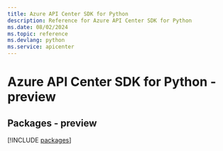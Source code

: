 ```yaml
---
title: Azure API Center SDK for Python
description: Reference for Azure API Center SDK for Python
ms.date: 08/02/2024
ms.topic: reference
ms.devlang: python
ms.service: apicenter
---
```

# Azure API Center SDK for Python - preview
## Packages - preview
[!INCLUDE [packages](api-center-index.md)]